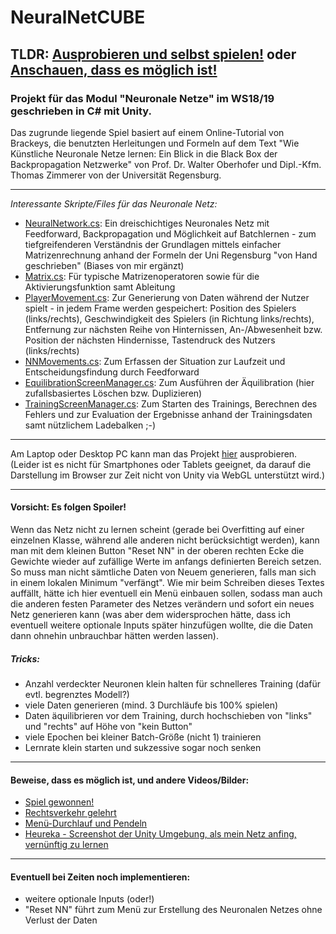 # NeuralNetCUBE
TLDR: [Ausprobieren und selbst spielen!](http://www-stud.uni-due.de/~scjokepp/NeuralNetCUBE/) oder [Anschauen, dass es möglich ist!](https://raw.githubusercontent.com/Banana-Blade/NeuralNetCUBE/master/SuccessVideo.mp4)
---
### Projekt für das Modul "Neuronale Netze" im WS18/19 geschrieben in C# mit Unity.

Das zugrunde liegende Spiel basiert auf einem Online-Tutorial von Brackeys, die benutzten Herleitungen und Formeln auf dem Text "Wie Künstliche Neuronale Netze lernen: Ein Blick in die Black Box der Backpropagation Netzwerke" von Prof. Dr. Walter Oberhofer und Dipl.-Kfm. Thomas Zimmerer von der Universität Regensburg.

***

*Interessante Skripte/Files für das Neuronale Netz:*
  * [NeuralNetwork.cs](NeuralNetCUBEProject/Assets/Scripts/NeuralNetwork.cs): Ein dreischichtiges Neuronales Netz mit Feedforward, Backpropagation und Möglichkeit auf Batchlernen - zum tiefgreifenderen Verständnis der Grundlagen mittels einfacher Matrizenrechnung anhand der Formeln der Uni Regensburg "von Hand geschrieben" (Biases von mir ergänzt)
  * [Matrix.cs](NeuralNetCUBEProject/Assets/Scripts/Matrix.cs): Für typische Matrizenoperatoren sowie für die Aktivierungsfunktion samt Ableitung
  * [PlayerMovement.cs](NeuralNetCUBEProject/Assets/Scripts/PlayerMovement.cs): Zur Generierung von Daten während der Nutzer spielt - in jedem Frame werden gespeichert: Position des Spielers (links/rechts), Geschwindigkeit des Spielers (in Richtung links/rechts), Entfernung zur nächsten Reihe von Hinternissen, An-/Abwesenheit bzw. Position der nächsten Hindernisse, Tastendruck des Nutzers (links/rechts)
  * [NNMovements.cs](NeuralNetCUBEProject/Assets/Scripts/NNMovement.cs): Zum Erfassen der Situation zur Laufzeit und Entscheidungsfindung durch Feedforward
  * [EquilibrationScreenManager.cs](NeuralNetCUBEProject/Assets/Scripts/EquilibrationScreenManager.cs): Zum Ausführen der Äquilibration (hier zufallsbasiertes Löschen bzw. Duplizieren)
  * [TrainingScreenManager.cs](NeuralNetCUBEProject/Assets/Scripts/TrainingScreenManager.cs): Zum Starten des Trainings, Berechnen des Fehlers und zur Evaluation der Ergebnisse anhand der Trainingsdaten samt nützlichem Ladebalken ;-)
  
***

Am Laptop oder Desktop PC kann man das Projekt [hier](http://www-stud.uni-due.de/~scjokepp/NeuralNetCUBE/) ausprobieren. (Leider ist es nicht für Smartphones oder Tablets geeignet, da darauf die Darstellung im Browser zur Zeit nicht von Unity via WebGL unterstützt wird.)

***

#### Vorsicht: Es folgen Spoiler!

Wenn das Netz nicht zu lernen scheint (gerade bei Overfitting auf einer einzelnen Klasse, während alle anderen nicht berücksichtigt werden), kann man mit dem kleinen Button "Reset NN" in der oberen rechten Ecke die Gewichte wieder auf zufällige Werte im anfangs definierten Bereich setzen. So muss man nicht sämtliche Daten von Neuem generieren, falls man sich in einem lokalen Minimum "verfängt". Wie mir beim Schreiben dieses Textes auffällt, hätte ich hier eventuell ein Menü einbauen sollen, sodass man auch die anderen festen Parameter des Netzes verändern und sofort ein neues Netz generieren kann (was aber dem widersprochen hätte, dass ich eventuell weitere optionale Inputs später hinzufügen wollte, die die Daten dann ohnehin unbrauchbar hätten werden lassen).

##### Tricks:
- Anzahl verdeckter Neuronen klein halten für schnelleres Training (dafür evtl. begrenztes Modell?)
- viele Daten generieren (mind. 3 Durchläufe bis 100% spielen)
- Daten äquilibrieren vor dem Training, durch hochschieben von "links" und "rechts" auf Höhe von "kein Button"
- viele Epochen bei kleiner Batch-Größe (nicht 1) trainieren
- Lernrate klein starten und sukzessive sogar noch senken

---

#### Beweise, dass es möglich ist, und andere Videos/Bilder:
- [Spiel gewonnen!](https://raw.githubusercontent.com/Banana-Blade/NeuralNetCUBE/master/SuccessVideo.mp4)
- [Rechtsverkehr gelehrt](https://raw.githubusercontent.com/Banana-Blade/NeuralNetCUBE/master/Right-hand%20driving.mp4)
- [Menü-Durchlauf und Pendeln](https://raw.githubusercontent.com/Banana-Blade/NeuralNetCUBE/master/WalkthroughVideoWithPendulum.mp4)
- [Heureka - Screenshot der Unity Umgebung, als mein Netz anfing, vernünftig zu lernen](https://raw.githubusercontent.com/Banana-Blade/NeuralNetCUBE/master/ScreenshotUnity.jpg)

---

#### Eventuell bei Zeiten noch implementieren:
- weitere optionale Inputs (oder!)
- "Reset NN" führt zum Menü zur Erstellung des Neuronalen Netzes ohne Verlust der Daten
